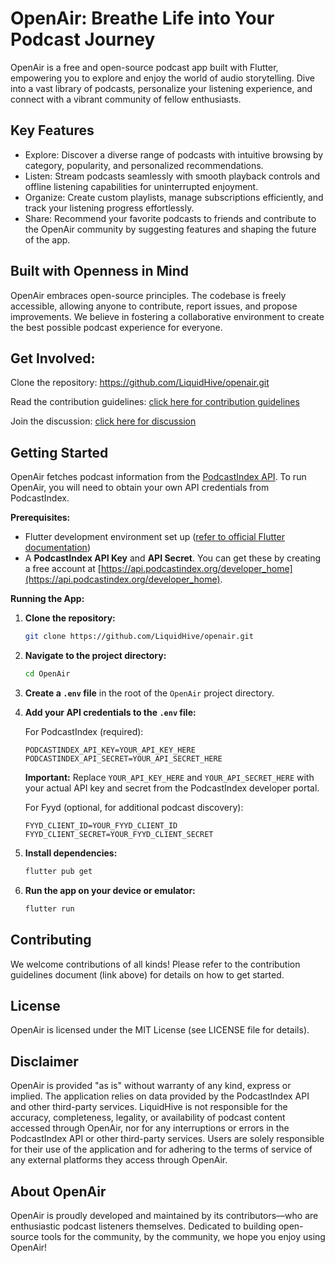 # OpenAir: Breathe Life into Your Podcast Journey

OpenAir is a free and open-source podcast app built with Flutter, empowering you to explore and enjoy the world of audio storytelling. Dive into a vast library of podcasts, personalize your listening experience, and connect with a vibrant community of fellow enthusiasts.

## Key Features

- Explore: Discover a diverse range of podcasts with intuitive browsing by category, popularity, and personalized recommendations.
- Listen: Stream podcasts seamlessly with smooth playback controls and offline listening capabilities for uninterrupted enjoyment.
- Organize: Create custom playlists, manage subscriptions efficiently, and track your listening progress effortlessly.
- Share: Recommend your favorite podcasts to friends and contribute to the OpenAir community by suggesting features and shaping the future of the app.

## Built with Openness in Mind

OpenAir embraces open-source principles. The codebase is freely accessible, allowing anyone to contribute, report issues, and propose improvements. We believe in fostering a collaborative environment to create the best possible podcast experience for everyone.

## Get Involved:

Clone the repository: https://github.com/LiquidHive/openair.git

Read the contribution guidelines: [click here for contribution guidelines](https://github.com/LiquidHive/openair/blob/main/Contribution%20Guidelines.md)

Join the discussion: [click here for discussion](https://github.com/LiquidHive/openair/discussions)

## Getting Started

OpenAir fetches podcast information from the [PodcastIndex API](https://podcastindex.org/). To run OpenAir, you will need to obtain your own API credentials from PodcastIndex.

**Prerequisites:**

- Flutter development environment set up ([refer to official Flutter documentation](https://docs.flutter.dev/get-started/codelab))
- A **PodcastIndex API Key** and **API Secret**. You can get these by creating a free account at [https://api.podcastindex.org/developer_home](https://api.podcastindex.org/developer_home).

**Running the App:**

1.  **Clone the repository:**
    ```bash
    git clone https://github.com/LiquidHive/openair.git
    ```
2.  **Navigate to the project directory:**
    ```bash
    cd OpenAir
    ```
3.  **Create a `.env` file** in the root of the `OpenAir` project directory.
4.  **Add your API credentials to the `.env` file:**

    For PodcastIndex (required):
    ```env
    PODCASTINDEX_API_KEY=YOUR_API_KEY_HERE
    PODCASTINDEX_API_SECRET=YOUR_API_SECRET_HERE
    ```
    **Important:** Replace `YOUR_API_KEY_HERE` and `YOUR_API_SECRET_HERE` with your actual API key and secret from the PodcastIndex developer portal.

    For Fyyd (optional, for additional podcast discovery):
    ```env
    FYYD_CLIENT_ID=YOUR_FYYD_CLIENT_ID
    FYYD_CLIENT_SECRET=YOUR_FYYD_CLIENT_SECRET
    ```
5.  **Install dependencies:**
    ```bash
    flutter pub get
    ```
6.  **Run the app on your device or emulator:**
    ```bash
    flutter run
    ```

## Contributing

We welcome contributions of all kinds! Please refer to the contribution guidelines document (link above) for details on how to get started.

## License

OpenAir is licensed under the MIT License (see LICENSE file for details).

## Disclaimer

OpenAir is provided "as is" without warranty of any kind, express or implied. The application relies on data provided by the PodcastIndex API and other third-party services. LiquidHive is not responsible for the accuracy, completeness, legality, or availability of podcast content accessed through OpenAir, nor for any interruptions or errors in the PodcastIndex API or other third-party services. Users are solely responsible for their use of the application and for adhering to the terms of service of any external platforms they access through OpenAir.

## About OpenAir

OpenAir is proudly developed and maintained by its contributors—who are enthusiastic podcast listeners themselves. Dedicated to building open-source tools for the community, by the community, we hope you enjoy using OpenAir!
